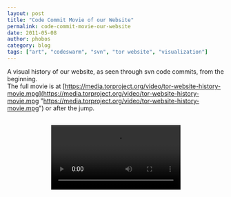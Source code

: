 ```yaml
---
layout: post
title: "Code Commit Movie of our Website"
permalink: code-commit-movie-our-website
date: 2011-05-08
author: phobos
category: blog
tags: ["art", "codeswarm", "svn", "tor website", "visualization"]
---
```


A visual history of our website, as seen through svn code commits, from the beginning.  
The full movie is at [https://media.torproject.org/video/tor-website-history-movie.mpg](https://media.torproject.org/video/tor-website-history-movie.mpg "https://media.torproject.org/video/tor-website-history-movie.mpg") or after the jump.

<center>
<br>
<video controls="controls" autoplay="autoplay"><br>
<source src="https://media.torproject.org/video/tor-website-history-movie.mpg"><br>
If there is no movie here, click the above link.</source></video><br>
</center>
